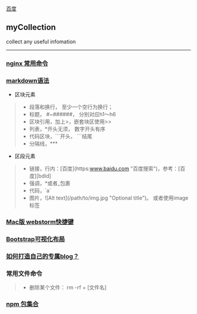 [百度](https:www.baidu.com "百度搜索")

## myCollection
collect any useful infomation
***
### [nginx 常用命令](http://www.2cto.com/os/201303/195402.html "来自脚本之家")

### [markdown语法](http://wowubuntu.com/markdown/#link "快速索引")

* 区块元素
>- 段落和换行， 至少一个空行为换行；
>- 标题， \#\~\#\#\#\#\#\#， 分别对应h1～h6
>- 区块引用，加上>，嵌套块区使用>>
>- 列表，\*开头无须， 数字开头有序
>- 代码区块，\`\`\`开头， \`\`\`结尾
>- 分隔线，\*\*\*

* 区段元素
>- 链接，行内：\[百度\]\(https:www.baidu.com "百度搜索"\)，参考：\[百度\]\[bdId\]
>- 强调，\*或者\_包裹
>- 代码，\`a\`
>- 图片，!\[Alt text\]\(/path/to/img.jpg "Optional title"\)。 或者使用image标签

[bdId]: https.baidu.com "百度搜索"

### [Mac版 webstorm快捷键](https://www.magentonotes.com/webstorm-mac-shortcut.html "快速上手")

### [Bootstrap可视化布局](http://www.bootcss.com/p/layoutit/ "自定义配置样式")

### [如何打造自己的专属blog？](http://blog.csdn.net/on_1y/article/details/19259435 "千里之行，始于足下")

### 常用文件命令

>- 删除某个文件： rm -rf + [文件名]

### [npm 包集合](https://www.npmjs.com/package/package "各种package")
